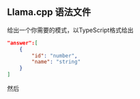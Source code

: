 ## Llama.cpp 语法文件
给出一个你需要的模式，以TypeScript格式给出
```json
"answer":[
	{
		"id": "number",
	    "name": "string"
	}
]
```
然后